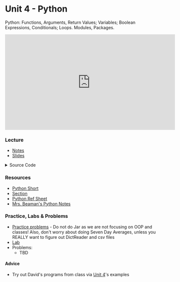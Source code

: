# Unit 4 - Python

Python: Functions, Arguments, Return Values; Variables; Boolean Expressions, Conditionals; Loops. Modules, Packages.

<iframe width="560" height="315" src="https://www.youtube.com/embed/5Jppcxc1Qzc?si=Pq2Jb1sjnh86pny6" title="YouTube video player" frameborder="0" allow="accelerometer; autoplay; clipboard-write; encrypted-media; gyroscope; picture-in-picture; web-share" allowfullscreen></iframe>

### Lecture
  - [Notes](https://cs50.harvard.edu/ap/2024/curriculum/x/notes/6/)
  - [Slides](https://docs.google.com/presentation/d/1k29u1knDOUqZh1AJoIt-o9MSRkKMGi0098LzJXGGpUg/edit?usp=sharing)
  
  <details>
  <summary>Source Code</summary>
    <ul>
      <li><a href="https://cdn.cs50.net/2022/fall/lectures/6/src6/">Index</a></li>
      <li><a href="https://cdn.cs50.net/2022/fall/lectures/6/src6.pdf">PDF</a></li>
      <li><a href="https://cdn.cs50.net/2022/fall/lectures/6/src6.zip">Zip</a></li>
    </ul>
  </details>  

### Resources
 - [Python Short](https://www.youtube.com/watch?v=mgBpcQRDtl0)
 - [Section](https://cs50.harvard.edu/ap/2024/curriculum/x/sections/6/)
 - [Python Ref Sheet](\apcsp\assets\pdfs\python.pdf)
 - [Mrs. Beaman's Python Notes](\apcsp\assets\pdfs\python-notes.pdf)

### Practice, Labs & Problems
- [Practice problems](https://cs50.harvard.edu/ap/2024/problems/6/) - Do not do Jar as we are not focusing on OOP and classes! Also, don't worry about doing Seven Day Averages, unless you REALLY want to figure out DictReader and csv files
- [Lab](https://cs50.harvard.edu/ap/2023/curriculum/x/labs/6/)
- Problems:
  - TBD

#### Advice
- Try out David's programs from class via [Unit 4](https://cdn.cs50.net/2022/fall/lectures/6/src6.pdf)'s examples
